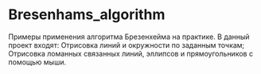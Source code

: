 # Bresenhams_algorithm
Примеры применения алгоритма Брезенхейма на практике.
В данный проект входят:
Отрисовка линий и окружности по заданным точкам;
Отрисовка ломанных связанных линий, эллипсов и прямоугольников с помощью мыши.

